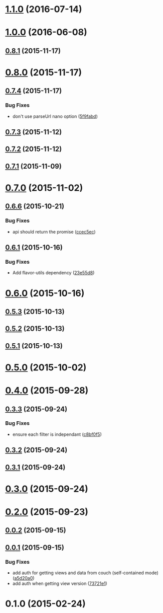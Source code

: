 <a name="1.1.0"></a>
# [1.1.0](https://github.com/cheminfo/flavor-builder/compare/v1.0.0...v1.1.0) (2016-07-14)



<a name="1.0.0"></a>
# [1.0.0](https://github.com/cheminfo/flavor-builder/compare/v0.8.1...v1.0.0) (2016-06-08)



<a name="0.8.1"></a>
## [0.8.1](https://github.com/cheminfo/flavor-builder/compare/v0.8.0...v0.8.1) (2015-11-17)



<a name="0.8.0"></a>
# [0.8.0](https://github.com/cheminfo/flavor-builder/compare/v0.7.4...v0.8.0) (2015-11-17)



<a name="0.7.4"></a>
## [0.7.4](https://github.com/cheminfo/flavor-builder/compare/v0.7.3...v0.7.4) (2015-11-17)


### Bug Fixes

* don't use parseUrl nano option ([5f9fabd](https://github.com/cheminfo/flavor-builder/commit/5f9fabd))



<a name="0.7.3"></a>
## [0.7.3](https://github.com/cheminfo/flavor-builder/compare/v0.7.2...v0.7.3) (2015-11-12)



<a name="0.7.2"></a>
## [0.7.2](https://github.com/cheminfo/flavor-builder/compare/v0.7.1...v0.7.2) (2015-11-12)



<a name="0.7.1"></a>
## [0.7.1](https://github.com/cheminfo/flavor-builder/compare/v0.7.0...v0.7.1) (2015-11-09)



<a name="0.7.0"></a>
# [0.7.0](https://github.com/cheminfo/flavor-builder/compare/v0.6.6...v0.7.0) (2015-11-02)



<a name="0.6.6"></a>
## [0.6.6](https://github.com/cheminfo/flavor-builder/compare/v0.6.1...v0.6.6) (2015-10-21)


### Bug Fixes

* api should return the promise ([ccec5ec](https://github.com/cheminfo/flavor-builder/commit/ccec5ec))



<a name="0.6.1"></a>
## [0.6.1](https://github.com/cheminfo/flavor-builder/compare/v0.6.0...v0.6.1) (2015-10-16)


### Bug Fixes

* Add flavor-utils dependency ([23e55d8](https://github.com/cheminfo/flavor-builder/commit/23e55d8))



<a name="0.6.0"></a>
# [0.6.0](https://github.com/cheminfo/flavor-builder/compare/v0.5.3...v0.6.0) (2015-10-16)



<a name="0.5.3"></a>
## [0.5.3](https://github.com/cheminfo/flavor-builder/compare/v0.5.2...v0.5.3) (2015-10-13)



<a name="0.5.2"></a>
## [0.5.2](https://github.com/cheminfo/flavor-builder/compare/v0.5.1...v0.5.2) (2015-10-13)



<a name="0.5.1"></a>
## [0.5.1](https://github.com/cheminfo/flavor-builder/compare/v0.5.0...v0.5.1) (2015-10-13)



<a name="0.5.0"></a>
# [0.5.0](https://github.com/cheminfo/flavor-builder/compare/v0.4.0...v0.5.0) (2015-10-02)



<a name="0.4.0"></a>
# [0.4.0](https://github.com/cheminfo/flavor-builder/compare/v0.3.3...v0.4.0) (2015-09-28)



<a name="0.3.3"></a>
## [0.3.3](https://github.com/cheminfo/flavor-builder/compare/v0.3.2...v0.3.3) (2015-09-24)


### Bug Fixes

* ensure each filter is independant ([c8bf0f5](https://github.com/cheminfo/flavor-builder/commit/c8bf0f5))



<a name="0.3.2"></a>
## [0.3.2](https://github.com/cheminfo/flavor-builder/compare/v0.3.1...v0.3.2) (2015-09-24)



<a name="0.3.1"></a>
## [0.3.1](https://github.com/cheminfo/flavor-builder/compare/v0.3.0...v0.3.1) (2015-09-24)



<a name="0.3.0"></a>
# [0.3.0](https://github.com/cheminfo/flavor-builder/compare/v0.2.0...v0.3.0) (2015-09-24)



<a name="0.2.0"></a>
# [0.2.0](https://github.com/cheminfo/flavor-builder/compare/v0.0.2...v0.2.0) (2015-09-23)



<a name="0.0.2"></a>
## [0.0.2](https://github.com/cheminfo/flavor-builder/compare/v0.0.1...v0.0.2) (2015-09-15)



<a name="0.0.1"></a>
## [0.0.1](https://github.com/cheminfo/flavor-builder/compare/v0.1.0...v0.0.1) (2015-09-15)


### Bug Fixes

* add auth for getting views and data from couch (self-contained mode) ([a5d20a0](https://github.com/cheminfo/flavor-builder/commit/a5d20a0))
* add auth when getting view version ([73721e1](https://github.com/cheminfo/flavor-builder/commit/73721e1))



<a name="0.1.0"></a>
# 0.1.0 (2015-02-24)



